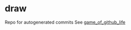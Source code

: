 # draw

Repo for autogenerated commits
See [game_of_github_life](https://github.com/past-one/game_of_github_life)
